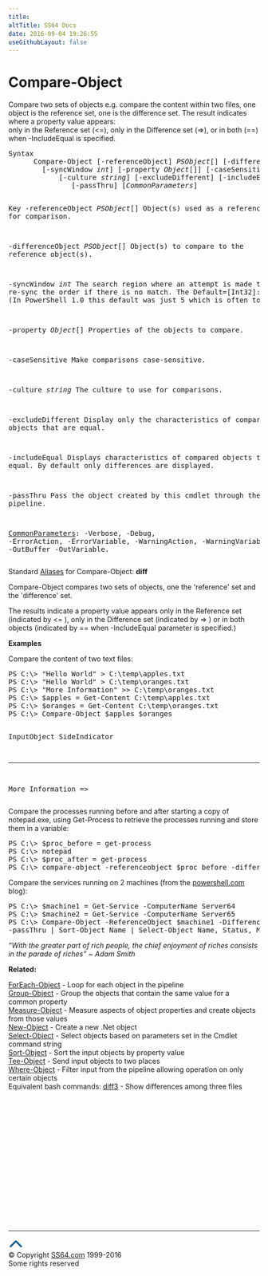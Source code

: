 ```yaml
---
title:
altTitle: SS64 Docs
date: 2016-09-04 19:26:55
useGithubLayout: false
---
```

<!-- #BeginLibraryItem "/Library/head_ps.lbi" --><!-- #EndLibraryItem --><h1>Compare-Object</h1>
<p>Compare two sets of objects e.g. compare the content within two files, one object is the reference set, one is the difference set. The result indicates where a property value appears:<br>
only in the Reference set (<span class="code">&lt;=</span>), only in the Difference set (<span class="code">=&gt;</span>), or in both  (<span class="code">==</span>) when -IncludeEqual is specified.</p>
<pre>Syntax
      Compare-Object [-referenceObject] <i>PSObject</i>[] [-differenceObject] <i>PSObject</i>[] 
        [-syncWindow <i>int</i>] [-property <i>Object</i>[]] [-caseSensitive]
            [-culture <i>string</i>] [-excludeDifferent] [-includeEqual]
               [-passThru] [<i>CommonParameters</i>]

Key
   -referenceObject <i>PSObject</i>[]
       Object(s) used as a reference for comparison.
        
   -differenceObject <i>PSObject</i>[]
       Object(s) to compare to the reference object(s).
        
   -syncWindow <i>int</i>
       The search region where an attempt is made to re-sync the order if there is no match.
       The Default=[Int32]::MaxValue
       (In PowerShell 1.0 this default was just 5 which is often too low)

   -property <i>Object</i>[]
       Properties of the objects to compare.
        
   -caseSensitive
       Make comparisons case-sensitive.
        
   -culture <i>string</i>
       The culture to use for comparisons.
        
   -excludeDifferent
       Display only the characteristics of compared objects that are equal.
        
   -includeEqual 
       Displays characteristics of compared objects that are equal.
       By default only differences are displayed.
        
   -passThru
       Pass the object created by this cmdlet through the pipeline. 

   <a href="common.html">CommonParameters</a>:
       -Verbose, -Debug, -ErrorAction, -ErrorVariable, -WarningAction, -WarningVariable,
       -OutBuffer -OutVariable.</pre>
<p>Standard <a href="get-alias.html">Aliases</a> for Compare-Object: <span class="code"> <b>diff</b></span></p>
<p>Compare-Object compares two sets of objects, one  the 'reference' set and the 'difference' set. </p>
<p>The results indicate a property value appears only in the Reference set (indicated by <span class="code">&lt;=</span> ), only in the Difference set (indicated by  <span class="code">=&gt;</span> ) or in both objects (indicated by  <span class="code">==</span>  when  -IncludeEqual parameter is specified.)</p>
<p><b>Examples</b></p>
<p>Compare the content of two text files:</p>
<pre>PS C:\&gt; "Hello World" &gt; C:\temp\apples.txt
PS C:\&gt; "Hello World" &gt; C:\temp\oranges.txt
PS C:\&gt; "More Information" &gt;&gt; C:\temp\oranges.txt
PS C:\&gt; $apples = Get-Content C:\temp\apples.txt
PS C:\&gt; $oranges = Get-Content C:\temp\oranges.txt
PS C:\&gt; Compare-Object $apples $oranges

InputObject             SideIndicator
----------------              ------------------
More Information       =&gt;</pre>
<p>Compare the processes running before and after starting a copy of notepad.exe, using Get-Process to retrieve the processes running and store them in a variable:</p>
<pre>PS C:\&gt; $proc_before = get-process
PS C:\&gt; notepad
PS C:\&gt; $proc_after = get-process
PS C:\&gt; compare-object -referenceobject $proc_before -differenceobject $proc_after -SyncWindow 1000</pre>
<p>Compare the services running on 2 machines (from the <a href="http://powershell.com/cs/blogs/tips/archive/2010/12/31/comparing-services.aspx">powershell.com</a> blog):</p>
<pre>PS C:\&gt; $machine1 = Get-Service -ComputerName Server64<br>PS C:\&gt; $machine2 = Get-Service -ComputerName Server65<br>PS C:\&gt; Compare-Object -ReferenceObject $machine1 -DifferenceObject $machine2 -Property Name,Status `<br>-passThru | Sort-Object Name | Select-Object Name, Status, MachineName</pre>
<p class="quote"><i>“With the greater part of rich people, the chief enjoyment of riches consists in the parade of riches” ~ Adam Smith</i></p>
<p><b>Related:</b></p>
<p>  
<a href="foreach-object.html">ForEach-Object</a> - Loop for each object in the pipeline<br>
<a href="group-object.html">Group-Object</a> - Group the objects that contain the same value for a common property<br>
<a href="measure-object.html">Measure-Object</a> - Measure aspects of object properties and create objects from those values<br> 
<a href="new-object.html">New-Object</a> - Create a new .Net object<br> 
<a href="select-object.html">Select-Object</a> - Select objects based on parameters set in the Cmdlet command string<br> 
<a href="sort-object.html">Sort-Object</a> - Sort the input objects by property value<br>
<a href="tee-object.html">Tee-Object</a> - Send input objects to two places<br> 
<a href="where-object.html">Where-Object</a> - Filter input from the pipeline allowing operation on only certain objects<br>
Equivalent bash commands: <a href="../bash/diff3.html">diff3</a> - Show differences among three files</p><!-- #BeginLibraryItem "/Library/foot_ps.lbi" --><p>
<!-- PowerShell300 -->
<ins class="adsbygoogle" style="display:inline-block;width:300px;height:250px" data-ad-client="ca-pub-6140977852749469" data-ad-slot="6253539900"></ins>
<script>
(adsbygoogle = window.adsbygoogle || []).push({});
</script></p>
<hr>
<div id="bl" class="footer"><a href="compare-object.html#"><img src="../images/top.png" width="30" height="22" alt="Back to the Top"></a></div>
<div id="br" class="footer, tagline">© Copyright <a href="http://ss64.com/">SS64.com</a> 1999-2016<br>
Some rights reserved</div><!-- #EndLibraryItem -->

